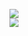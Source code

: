[![](https://img.shields.io/badge/Made%20With-Github%20Spray-lightgrey.svg?style=for-the-badge&logo=github)](https://github.com/Annihil/github-spray#21252)  
[![](https://i.imgur.com/2DrTn0Z.gif)](https://github.com/Annihil/github-spray)